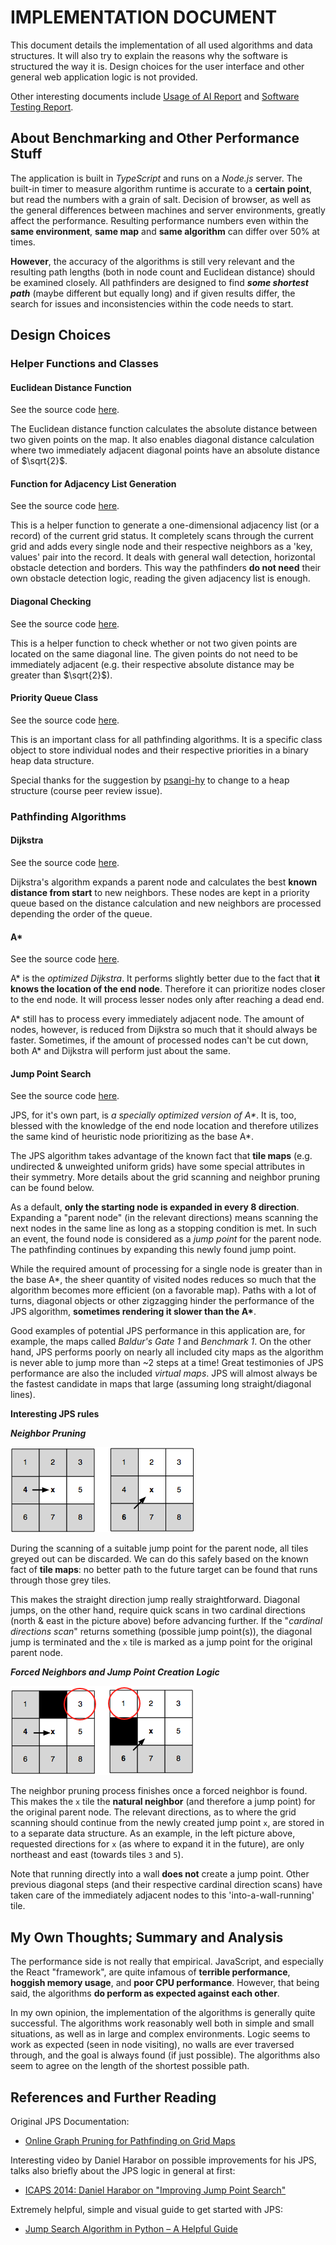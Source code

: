 # IMPLEMENTATION DOCUMENT

This document details the implementation of all used algorithms and data structures. It will also try to explain the reasons why the software is structured the way it is. Design choices for the user interface and other general web application logic is not provided.

Other interesting documents include [Usage of AI Report](https://github.com/joonarafael/visualpathfinder/tree/main/documentation/usage_of_ai_report.md "Usage of AI Report") and [Software Testing Report](https://github.com/joonarafael/visualpathfinder/tree/main/documentation/software_testing_report.md "Software Testing Report").

## About Benchmarking and Other Performance Stuff

The application is built in _TypeScript_ and runs on a _Node.js_ server. The built-in timer to measure algorithm runtime is accurate to a **certain point**, but read the numbers with a grain of salt. Decision of browser, as well as the general differences between machines and server environments, greatly affect the performance. Resulting performance numbers even within the **same environment**, **same map** and **same algorithm** can differ over 50% at times.

**However**, the accuracy of the algorithms is still very relevant and the resulting path lengths (both in node count and Euclidean distance) should be examined closely. All pathfinders are designed to find **_some shortest path_** (maybe different but equally long) and if given results differ, the search for issues and inconsistencies within the code needs to start.

## Design Choices

### Helper Functions and Classes

#### Euclidean Distance Function

See the source code [here](https://github.com/joonarafael/visualpathfinder/tree/main/app/application/algorithms/euclidean.ts "Redirect to file 'euclidean.ts'").

The Euclidean distance function calculates the absolute distance between two given points on the map. It also enables diagonal distance calculation where two immediately adjacent diagonal points have an absolute distance of $\sqrt{2}$.

#### Function for Adjacency List Generation

See the source code [here](https://github.com/joonarafael/visualpathfinder/tree/main/app/application/algorithms/generateadjacencylist.ts "Redirect to file 'generateadjacencylist.ts'").

This is a helper function to generate a one-dimensional adjacency list (or a record) of the current grid status. It completely scans through the current grid and adds every single node and their respective neighbors as a 'key, values' pair into the record. It deals with general wall detection, horizontal obstacle detection and borders. This way the pathfinders **do not need** their own obstacle detection logic, reading the given adjacency list is enough.

#### Diagonal Checking

See the source code [here](https://github.com/joonarafael/visualpathfinder/tree/main/app/application/algorithms/isdiagonal.ts "Redirect to file 'isdiagonal.ts'").

This is a helper function to check whether or not two given points are located on the same diagonal line. The given points do not need to be immediately adjacent (e.g. their respective absolute distance may be greater than $\sqrt{2}$).

#### Priority Queue Class

See the source code [here](https://github.com/joonarafael/visualpathfinder/tree/main/app/application/algorithms/pq.ts "Redirect to file 'pq.ts'").

This is an important class for all pathfinding algorithms. It is a specific class object to store individual nodes and their respective priorities in a binary heap data structure.

Special thanks for the suggestion by [psangi-hy](https://github.com/psangi-hy "psangi-hy on GitHub") to change to a heap structure (course peer review issue).

### Pathfinding Algorithms

#### Dijkstra

See the source code [here](https://github.com/joonarafael/visualpathfinder/tree/main/app/application/algorithms/dijkstra.ts "Redirect to file 'dijkstra.ts'").

Dijkstra's algorithm expands a parent node and calculates the best **known distance from start** to new neighbors. These nodes are kept in a priority queue based on the distance calculation and new neighbors are processed depending the order of the queue.

#### A\*

See the source code [here](https://github.com/joonarafael/visualpathfinder/tree/main/app/application/algorithms/astar.ts "Redirect to file 'astar.ts'").

A\* is the _optimized Dijkstra_. It performs slightly better due to the fact that **it knows the location of the end node**. Therefore it can prioritize nodes closer to the end node. It will process lesser nodes only after reaching a dead end.

A\* still has to process every immediately adjacent node. The amount of nodes, however, is reduced from Dijkstra so much that it should always be faster. Sometimes, if the amount of processed nodes can't be cut down, both A\* and Dijkstra will perform just about the same.

#### Jump Point Search

See the source code [here](https://github.com/joonarafael/visualpathfinder/tree/main/app/application/algorithms/jps.ts "Redirect to file 'jps.ts'").

JPS, for it's own part, is _a specially optimized version of A\*_. It is, too, blessed with the knowledge of the end node location and therefore utilizes the same kind of heuristic node prioritizing as the base A\*.

The JPS algorithm takes advantage of the known fact that **tile maps** (e.g. undirected & unweighted uniform grids) have some special attributes in their symmetry. More details about the grid scanning and neighbor pruning can be found below.

As a default, **only the starting node is expanded in every 8 direction**. Expanding a "parent node" (in the relevant directions) means scanning the next nodes in the same line as long as a stopping condition is met. In such an event, the found node is considered as a _jump point_ for the parent node. The pathfinding continues by expanding this newly found jump point.

While the required amount of processing for a single node is greater than in the base A\*, the sheer quantity of visited nodes reduces so much that the algorithm becomes more efficient (on a favorable map). Paths with a lot of turns, diagonal objects or other zigzagging hinder the performance of the JPS algorithm, **sometimes rendering it slower than the A\***.

Good examples of potential JPS performance in this application are, for example, the maps called _Baldur's Gate 1_ and _Benchmark 1_. On the other hand, JPS performs poorly on nearly all included city maps as the algorithm is never able to jump more than ~2 steps at a time! Great testimonies of JPS performance are also the included _virtual maps_. JPS will almost always be the fastest candidate in maps that large (assuming long straight/diagonal lines).

**Interesting JPS rules**

**_Neighbor Pruning_**

<img src="./images/neighborpruning.png">

During the scanning of a suitable jump point for the parent node, all tiles greyed out can be discarded. We can do this safely based on the known fact of **tile maps**: no better path to the future target can be found that runs through those grey tiles.

This makes the straight direction jump really straightforward. Diagonal jumps, on the other hand, require quick scans in two cardinal directions (north & east in the picture above) before advancing further. If the "_cardinal directions scan_" returns something (possible jump point(s)), the diagonal jump is terminated and the `x` tile is marked as a jump point for the original parent node.

**_Forced Neighbors and Jump Point Creation Logic_**

<img src="./images/forcedneighbor.png">

The neighbor pruning process finishes once a forced neighbor is found. This makes the `x` tile the **natural neighbor** (and therefore a jump point) for the original parent node. The relevant directions, as to where the grid scanning should continue from the newly created jump point `x`, are stored in to a separate data structure. As an example, in the left picture above, requested directions for `x` (as where to expand it in the future), are only northeast and east (towards tiles `3` and `5`).

Note that running directly into a wall **does not** create a jump point. Other previous diagonal steps (and their respective cardinal direction scans) have taken care of the immediately adjacent nodes to this 'into-a-wall-running' tile.

## My Own Thoughts; Summary and Analysis

The performance side is not really that empirical. JavaScript, and especially the React "framework", are quite infamous of **terrible performance**, **hoggish memory usage**, and **poor CPU performance**. However, that being said, the algorithms **do perform as expected against each other**.

In my own opinion, the implementation of the algorithms is generally quite successful. The algorithms work reasonably well both in simple and small situations, as well as in large and complex environments. Logic seems to work as expected (seen in node visiting), no walls are ever traversed through, and the goal is always found (if just possible). The algorithms also seem to agree on the length of the shortest possible path.

## References and Further Reading

Original JPS Documentation:

- [Online Graph Pruning for Pathfinding on Grid Maps](https://users.cecs.anu.edu.au/~dharabor/data/papers/harabor-grastien-aaai11.pdf "Original JPS Documentation by Daniel Harabor & Alban Grastien")

Interesting video by Daniel Harabor on possible improvements for his JPS, talks also briefly about the JPS logic in general at first:

- [ICAPS 2014: Daniel Harabor on "Improving Jump Point Search"](https://www.youtube.com/watch?v=NmM4pv8uQwI "Harabor on 'Possible Improvements for JPS' on YouTube")

Extremely helpful, simple and visual guide to get started with JPS:

- [Jump Search Algorithm in Python – A Helpful Guide](https://www.youtube.com/watch?v=afoQvbXvaiQ "Visual and Simple JPS Tutorial")
